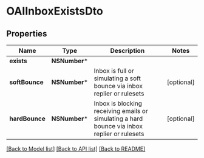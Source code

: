 # OAIInboxExistsDto

## Properties
Name | Type | Description | Notes
------------ | ------------- | ------------- | -------------
**exists** | **NSNumber*** |  | 
**softBounce** | **NSNumber*** | Inbox is full or simulating a soft bounce via inbox replier or rulesets | [optional] 
**hardBounce** | **NSNumber*** | Inbox is blocking receiving emails or simulating a hard bounce via inbox replier or rulesets | [optional] 

[[Back to Model list]](../README#documentation-for-models) [[Back to API list]](../README#documentation-for-api-endpoints) [[Back to README]](../README)


